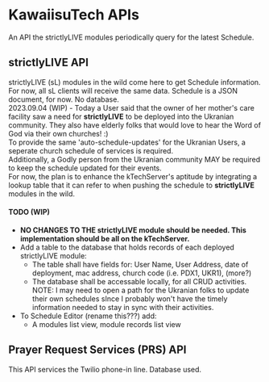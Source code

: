 # KawaiisuTech APIs
An API the strictlyLIVE modules periodically query for the latest Schedule.

## strictlyLIVE API
strictlyLIVE (sL) modules in the wild come here to get Schedule information.  For now, all sL clients will receive the same data. Schedule is a JSON document, for now.  No database.
<br>2023.09.04 (WIP) - Today a User said that the owner of her mother's care facility saw a need for <b>strictlyLIVE</b> to be deployed into the Ukranian community.  They also have elderly folks that would love to hear the Word of God via their own churches! :)
<br>To provide the same 'auto-schedule-updates' for the Ukranian Users, a seperate church schedule of services is required.
<br>Additionally, a Godly person from the Ukranian community MAY be required to keep the schedule updated for their events.
<br>For now, the plan is to enhance the kTechServer's aptitude by integrating a lookup table that it can refer to when pushing the schedule to <b>strictlyLIVE</b> modules in the wild.
#### TODO (WIP) ####
  * <b>NO CHANGES TO THE strictlyLIVE module should be needed. This implementation should be all on the kTechServer.</b>
  * Add a table to the database that holds records of each deployed strictlyLIVE module:
    * The table shall have fields for: User Name, User Address, date of deployment, mac address, church code (i.e. PDX1, UKR1), (more?)
    * The database shall be accessable locally, for all CRUD activities.  NOTE: I may need to open a path for the Ukranian folks to update their own schedules sInce I probably won't have the timely information needed to stay in sync with their activities.
  * To Schedule Editor (rename this???) add:
    * A modules list view, module records list view

## Prayer Request Services (PRS) API
This API services the Twilio phone-in line. Database used. 
